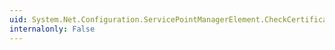 ```yaml
---
uid: System.Net.Configuration.ServicePointManagerElement.CheckCertificateRevocationList
internalonly: False
---
```

